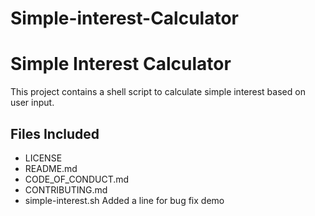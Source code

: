 # Simple-interest-Calculator
# Simple Interest Calculator

This project contains a shell script to calculate simple interest based on user input.

## Files Included
- LICENSE
- README.md
- CODE_OF_CONDUCT.md
- CONTRIBUTING.md
- simple-interest.sh
Added a line for bug fix demo
